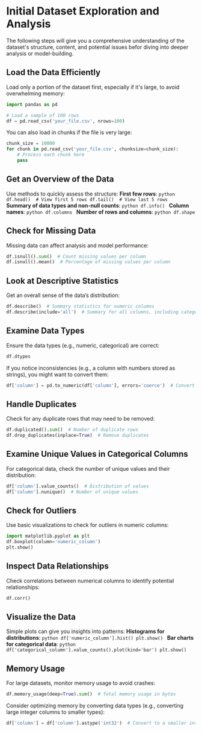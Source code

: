 
# Initial Dataset Exploration and Analysis

  The following steps will give you a comprehensive understanding of the
  dataset's structure, content, and potential issues befor diving into
  deeper analysis or model-building.


## Load the Data Efficiently

   Load only a portion of the dataset first, especially if it's large, 
   to avoid overwhelming memory:

   ```python
   import pandas as pd

   # Load a sample of 100 rows
   df = pd.read_csv('your_file.csv', nrows=100)
   ```
   You can also load in chunks if the file is very large:
   ```python
   chunk_size = 10000
   for chunk in pd.read_csv('your_file.csv', chunksize=chunk_size):
       # Process each chunk here
       pass
   ```

## Get an Overview of the Data
   
   Use methods to quickly assess the structure:
   **First few rows**:
     ```python
     df.head()  # View first 5 rows
     df.tail()  # View last 5 rows
     ```
   **Summary of data types and non-null counts**:
     ```python
     df.info()
     ```
   **Column names**:
     ```python
     df.columns
     ```
   **Number of rows and columns**:
     ```python
     df.shape
     ```

## Check for Missing Data

   Missing data can affect analysis and model performance:
   ```python
   df.isnull().sum()  # Count missing values per column
   df.isnull().mean()  # Percentage of missing values per column
   ```

## Look at Descriptive Statistics
   
   Get an overall sense of the data’s distribution:
   ```python
   df.describe()  # Summary statistics for numeric columns
   df.describe(include='all')  # Summary for all columns, including categorical
   ```

## Examine Data Types
  
  Ensure the data types (e.g., numeric, categorical) are correct:
   ```python
   df.dtypes
   ```
   If you notice inconsistencies (e.g., a column with numbers stored as 
   strings), you might want to convert them:
   ```python
   df['column'] = pd.to_numeric(df['column'], errors='coerce')  # Convert to numeric, with errors set to NaN
   ```

## Handle Duplicates

   Check for any duplicate rows that may need to be removed:
   ```python
   df.duplicated().sum()  # Number of duplicate rows
   df.drop_duplicates(inplace=True)  # Remove duplicates
   ```

## Examine Unique Values in Categorical Columns

   For categorical data, check the number of unique values and their 
   distribution:
   ```python
   df['column'].value_counts()  # Distribution of values
   df['column'].nunique()  # Number of unique values
   ```

## Check for Outliers

   Use basic visualizations to check for outliers in numeric columns:
   ```python
   import matplotlib.pyplot as plt
   df.boxplot(column='numeric_column')
   plt.show()
   ```

## Inspect Data Relationships

   Check correlations between numerical columns to identify potential 
   relationships:
   ```python
   df.corr()
   ```

## Visualize the Data

   Simple plots can give you insights into patterns:
   **Histograms for distributions**:
     ```python
     df['numeric_column'].hist()
     plt.show()
     ```
   **Bar charts for categorical data**:
     ```python
     df['categorical_column'].value_counts().plot(kind='bar')
     plt.show()
     ```

## Memory Usage

   For large datasets, monitor memory usage to avoid crashes:
   ```python
   df.memory_usage(deep=True).sum()  # Total memory usage in bytes
   ```
   Consider optimizing memory by converting data types (e.g., converting 
   large integer columns to smaller types):
   ```python
   df['column'] = df['column'].astype('int32')  # Convert to a smaller int type
   ```
